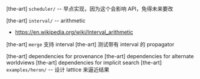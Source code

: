 [the-art] `scheduler/` -- 早点实现，因为这个会影响 API，免得未来要改

[the-art] `interval/` -- arithmetic

- https://en.wikipedia.org/wiki/Interval_arithmetic

[the-art] `merge` 支持 interval
[the-art] 测试带有 interval 的 propagator

[the-art] dependencies for provenance
[the-art] dependencies for alternate worldviews
[the-art] dependencies for implicit search
[the-art] `examples/heron/` -- 设计 lattice 来逼近结果

